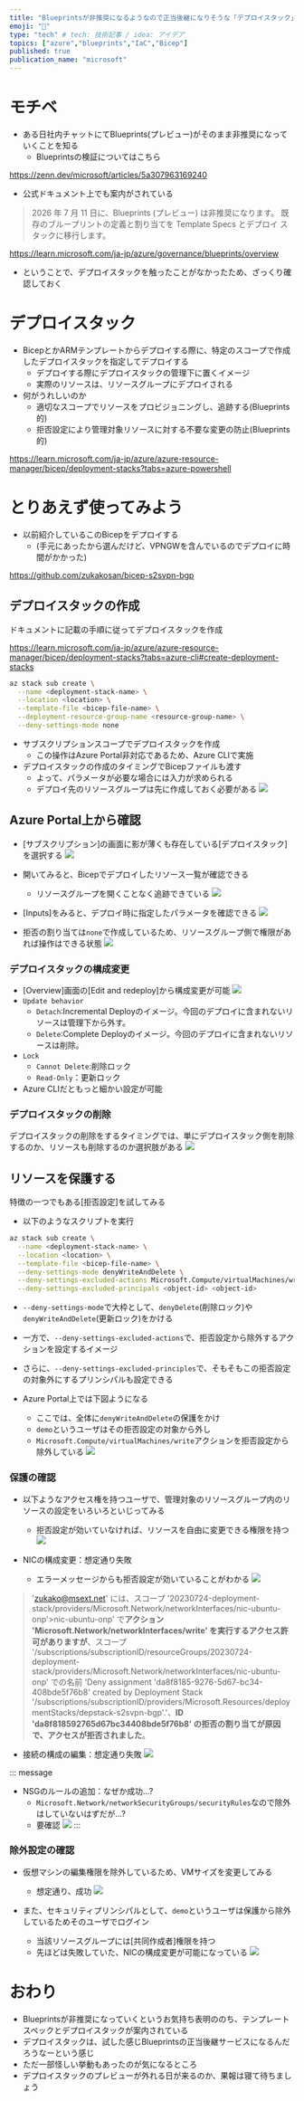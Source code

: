 ```yaml
---
title: "Blueprintsが非推奨になるようなので正当後継になりそうな「デプロイスタック」を試す"
emoji: "📜"
type: "tech" # tech: 技術記事 / idea: アイデア
topics: ["azure","blueprints","IaC","Bicep"]
published: true
publication_name: "microsoft"
---
```

# モチベ
- ある日社内チャットにてBlueprints(プレビュー)がそのまま非推奨になっていくことを知る
    - Blueprintsの検証についてはこちら

https://zenn.dev/microsoft/articles/5a307963169240

- 公式ドキュメント上でも案内がされている
> 2026 年 7 月 11 日に、Blueprints (プレビュー) は非推奨になります。 既存のブループリントの定義と割り当てを Template Specs とデプロイ スタックに移行します。

https://learn.microsoft.com/ja-jp/azure/governance/blueprints/overview

- ということで、デプロイスタックを触ったことがなかったため、ざっくり確認しておく

# デプロイスタック
- BicepとかARMテンプレートからデプロイする際に、特定のスコープで作成したデプロイスタックを指定してデプロイする
    - デプロイする際にデプロイスタックの管理下に置くイメージ
    - 実際のリソースは、リソースグループにデプロイされる
- 何がうれしいのか
    - 適切なスコープでリソースをプロビジョニングし、追跡する(Blueprints的)
    - 拒否設定により管理対象リソースに対する不要な変更の防止(Blueprints的)

https://learn.microsoft.com/ja-jp/azure/azure-resource-manager/bicep/deployment-stacks?tabs=azure-powershell

# とりあえず使ってみよう
- 以前紹介しているこのBicepをデプロイする
    - (手元にあったから選んだけど、VPNGWを含んでいるのでデプロイに時間がかかった)

https://github.com/zukakosan/bicep-s2svpn-bgp

## デプロイスタックの作成
ドキュメントに記載の手順に従ってデプロイスタックを作成

https://learn.microsoft.com/ja-jp/azure/azure-resource-manager/bicep/deployment-stacks?tabs=azure-cli#create-deployment-stacks

```bash
az stack sub create \
  --name <deployment-stack-name> \
  --location <location> \
  --template-file <bicep-file-name> \
  --deployment-resource-group-name <resource-group-name> \
  --deny-settings-mode none
```
- サブスクリプションスコープでデプロイスタックを作成
    - この操作はAzure Portal非対応であるため、Azure CLIで実施
- デプロイスタックの作成のタイミングでBicepファイルも渡す
    -  よって、パラメータが必要な場合には入力が求められる
    - デプロイ先のリソースグループは先に作成しておく必要がある
    ![](/images/20230725-deploystack/01.png)

## Azure Portal上から確認
- [サブスクリプション]の画面に影が薄くも存在している[デプロイスタック]を選択する
![](/images/20230725-deploystack/02.png)

- 開いてみると、Bicepでデプロイしたリソース一覧が確認できる
    - リソースグループを開くことなく追跡できている
![](/images/20230725-deploystack/03.png)

- [Inputs]をみると、デプロイ時に指定したパラメータを確認できる
![](/images/20230725-deploystack/04.png)

- 拒否の割り当ては`none`で作成しているため、リソースグループ側で権限があれば操作はできる状態
![](/images/20230725-deploystack/05.png)

### デプロイスタックの構成変更
- [Overview]画面の[Edit and redeploy]から構成変更が可能
![](/images/20230725-deploystack/06.png)
- `Update behavior`
    - `Detach`:Incremental Deployのイメージ。今回のデプロイに含まれないリソースは管理下から外す。
    - `Delete`:Complete Deployのイメージ。今回のデプロイに含まれないリソースは削除。
- `Lock`
    - `Cannot Delete`:削除ロック
    - `Read-Only`：更新ロック
- Azure CLIだともっと細かい設定が可能

### デプロイスタックの削除
デプロイスタックの削除をするタイミングでは、単にデプロイスタック側を削除するのか、リソースも削除するのか選択肢がある
![](/images/20230725-deploystack/07.png)


## リソースを保護する
特徴の一つでもある[拒否設定]を試してみる
- 以下のようなスクリプトを実行

```bash
az stack sub create \
  --name <deployment-stack-name> \
  --location <location> \
  --template-file <bicep-file-name> \
  --deny-settings-mode denyWriteAndDelete \
  --deny-settings-excluded-actions Microsoft.Compute/virtualMachines/write \
  --deny-settings-excluded-principals <object-id> <object-id>
```

- `--deny-settings-mode`で大枠として、`denyDelete`(削除ロック)や`denyWriteAndDelete`(更新ロック)をかける
- 一方で、`--deny-settings-excluded-actions`で、拒否設定から除外するアクションを設定するイメージ
- さらに、`--deny-settings-excluded-principles`で、そもそもこの拒否設定の対象外にするプリンシパルも設定できる

- Azure Portal上では下図ようになる
    - ここでは、全体に`denyWriteAndDelete`の保護をかけ
    - `demo`というユーザはその拒否設定の対象から外し
    - `Microsoft.Compute/virtualMachines/write`アクションを拒否設定から除外している
![](/images/20230725-deploystack/08.png)

### 保護の確認
- 以下ようなアクセス権を持つユーザで、管理対象のリソースグループ内のリソースの設定をいろいろといじってみる
    - 拒否設定が効いていなければ、リソースを自由に変更できる権限を持つ
![](/images/20230725-deploystack/11.png)

- NICの構成変更：想定通り失敗
    - エラーメッセージからも拒否設定が効いていることがわかる 
![](/images/20230725-deploystack/13.png)
> 'zukako@msext.net' には、スコープ '20230724-deployment-stack/providers/Microsoft.Network/networkInterfaces/nic-ubuntu-onp'>nic-ubuntu-onp' で**アクション 'Microsoft.Network/networkInterfaces/write' を実行するアクセス許可がありますが**、スコープ '/subscriptions/subscriptionID/resourceGroups/20230724-deployment-stack/providers/Microsoft.Network/networkInterfaces/nic-ubuntu-onp' での名前 'Deny assignment 'da8f8185-9276-5d67-bc34-408bde5f76b8' created by Deployment Stack '/subscriptions/subscriptionID/providers/Microsoft.Resources/deploymentStacks/depstack-s2svpn-bgp'.'、**ID 'da8f818592765d67bc34408bde5f76b8' の拒否の割り当てが原因で、アクセスが拒否されました**。

- 接続の構成の編集：想定通り失敗
![](/images/20230725-deploystack/10.png)

::: message
- NSGのルールの追加：なぜか成功...?
    - `Microsoft.Network/networkSecurityGroups/securityRules`なので除外はしていないはずだが...?
    - 要確認
![](/images/20230725-deploystack/12.png)
:::

### 除外設定の確認
- 仮想マシンの編集権限を除外しているため、VMサイズを変更してみる
    - 想定通り、成功
    ![](/images/20230725-deploystack/15.png)

- また、セキュリティプリンシパルとして、`demo`というユーザは保護から除外しているためそのユーザでログイン
    - 当該リソースグループには[共同作成者]権限を持つ
    - 先ほどは失敗していた、NICの構成変更が可能になっている
    ![](/images/20230725-deploystack/16.png)

# おわり
- Blueprintsが非推奨になっていくというお気持ち表明ののち、テンプレートスペックとデプロイスタックが案内されている
- デプロイスタックは、試した感じBlueprintsの正当後継サービスになるんだろうなーという感じ
- ただ一部怪しい挙動もあったのが気になるところ
- デプロイスタックのプレビューが外れる日が来るのか、果報は寝て待ちましょう









